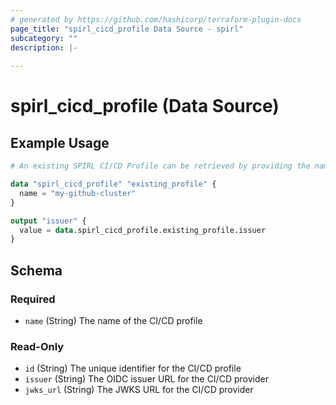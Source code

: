 ```yaml
---
# generated by https://github.com/hashicorp/terraform-plugin-docs
page_title: "spirl_cicd_profile Data Source - spirl"
subcategory: ""
description: |-
  
---
```


# spirl_cicd_profile (Data Source)



## Example Usage

```terraform
# An existing SPIRL CI/CD Profile can be retrieved by providing the name of an existing CI/CD profile. The configuration of the CI/CD profile is available as read-only fields on the data item as demonstrated below.

data "spirl_cicd_profile" "existing_profile" {
  name = "my-github-cluster"
}

output "issuer" {
  value = data.spirl_cicd_profile.existing_profile.issuer
}
```

<!-- schema generated by tfplugindocs -->
## Schema

### Required

- `name` (String) The name of the CI/CD profile

### Read-Only

- `id` (String) The unique identifier for the CI/CD profile
- `issuer` (String) The OIDC issuer URL for the CI/CD provider
- `jwks_url` (String) The JWKS URL for the CI/CD provider
